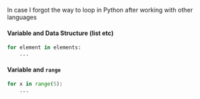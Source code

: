 In case I forgot the way to loop in Python after working with other languages

#### Variable and Data Structure (list etc)
```python
for element in elements:
    ...
```

#### Variable and `range`
```python
for x in range(5):
    ...
```

